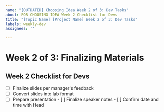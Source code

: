 ```yaml
---
name: "[OUTDATED] Choosing Idea Week 2 of 3: Dev Tasks"
about: FOR CHOOSING IDEA Week 2 Checklist for Devs
title: "[Topic Name] [Project Name] Week 2 of 3: Dev Tasks"
labels: weekly-dev
assignees: ''

---
```


# Week 2 of 3: Finalizing Materials
## Week 2 Checklist for Devs
- [ ] Finalize slides per manager's feedback
- [ ] Convert slides into lab format
- [ ] Prepare presentation
         - [ ] Finalize speaker notes
         - [ ] Confirm date and time with Head
